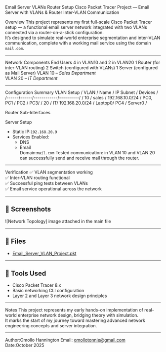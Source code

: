 Email Server VLANs Router Setup
Cisco Packet Tracer Project — Email Server with VLANs & Router Inter-VLAN Communication

Overview
This project represents my first full-scale Cisco Packet Tracer setup — a functional email server network integrated with two VLANs connected via a router-on-a-stick configuration.  
It’s designed to simulate real-world enterprise segmentation and inter-VLAN communication, complete with a working mail service using the domain `mail.com`.

---

 Network Components
 End Users 4 in VLAN10 and 2 in VLAN20
 1 Router (for inter-VLAN routing)
 2 Switch (configured with VLANs)
 1 Server (configured as Mail Server)
 VLAN 10 – *Sales Department*  
 VLAN 20 – *IT Department*

---

 Configuration Summary
 VLAN Setup
/ VLAN / Name /  IP Subnet /  Devices  / 
/------/------/------------/----------/ 
/ 10 / sales / 192.168.10.0/24 / PC0, PC1 / PC2 / PC3/ 
/ 20 / IT/ 192.168.20.0/24 / Laptop0/  PC4 / Server0 /

 Router Sub-Interfaces

 Server Setup
- Static IP:`192.168.20.9`
- Services Enabled:
  - DNS  
  - Email  
  Domain:`mail.com`
  Tested communication: in VLAN 10 and VLAN 20 can successfully send and receive mail through the router.

---

 Verification
✅ VLAN segmentation working  
✅ Inter-VLAN routing functional  
✅ Successful ping tests between VLANs  
✅ Email service operational across the network  

---

## 📸 Screenshots
![Network Topology] image attached in the main file

---

## 📂 Files
- [Email_Server_VLAN_Project.pkt](Email_Server_VLAN_Project.pkt)

---

## 🧰 Tools Used
- Cisco Packet Tracer 8.x  
- Basic networking CLI configuration  
- Layer 2 and Layer 3 network design principles  

---

Notes
This project represents my early hands-on implementation of real-world enterprise network design, bridging theory with simulation.  
It marks the start of my journey toward mastering advanced network engineering concepts and server integration.

---

Author:Omollo Hannington 
Email: [omollotonnie@gmail.com](mailto:omollotonnie@gmail.com)  
Date:October 2025  

